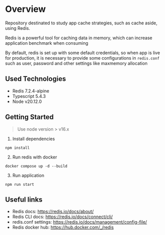 # Overview

Repository destinated to study app cache strategies, such as cache aside, using Redis.

Redis is a powerful tool for caching data in memory, which can increase application benchmark when consuming

By default, redis is set up with some default credentials, so when app is live for production, it is necessary to provide some configurations in `redis.conf` such as user, password and other settings like maxmemory allocation

## Used Technologies

- Redis 7.2.4-alpine
- Typescript 5.4.3
- Node v20.12.0

## Getting Started

> Use node version > v16.x

1. Install dependencies

`npm install`

2. Run redis with docker

`docker compose up -d --build`

3. Run application

`npm run start`

## Useful links

- Redis docs: https://redis.io/docs/about/
- Redis CLI docs: https://redis.io/docs/connect/cli/
- redis.conf settings: https://redis.io/docs/management/config-file/
- Redis docker hub: https://hub.docker.com/_/redis
